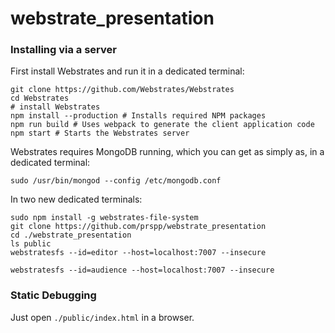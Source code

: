 # webstrate_presentation

### Installing via a server

First install Webstrates and run it in a dedicated terminal:

```
git clone https://github.com/Webstrates/Webstrates
cd Webstrates
# install Webstrates
npm install --production # Installs required NPM packages
npm run build # Uses webpack to generate the client application code
npm start # Starts the Webstrates server
```


Webstrates requires MongoDB running, which you can get as simply as, in a dedicated terminal:

```
sudo /usr/bin/mongod --config /etc/mongodb.conf
```

In two new dedicated terminals:

```
sudo npm install -g webstrates-file-system
git clone https://github.com/prspp/webstrate_presentation
cd ./webstrate_presentation
ls public
webstratesfs --id=editor --host=localhost:7007 --insecure
```

```
webstratesfs --id=audience --host=localhost:7007 --insecure
```



### Static Debugging

Just open `./public/index.html` in a browser.
